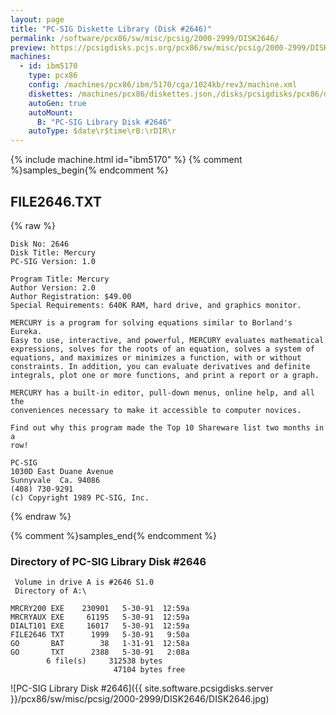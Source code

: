 ```yaml
---
layout: page
title: "PC-SIG Diskette Library (Disk #2646)"
permalink: /software/pcx86/sw/misc/pcsig/2000-2999/DISK2646/
preview: https://pcsigdisks.pcjs.org/pcx86/sw/misc/pcsig/2000-2999/DISK2646/DISK2646.jpg
machines:
  - id: ibm5170
    type: pcx86
    config: /machines/pcx86/ibm/5170/cga/1024kb/rev3/machine.xml
    diskettes: /machines/pcx86/diskettes.json,/disks/pcsigdisks/pcx86/diskettes.json
    autoGen: true
    autoMount:
      B: "PC-SIG Library Disk #2646"
    autoType: $date\r$time\rB:\rDIR\r
---
```


{% include machine.html id="ibm5170" %}
{% comment %}samples_begin{% endcomment %}

## FILE2646.TXT

{% raw %}
```
Disk No: 2646                                                           
Disk Title: Mercury                                                     
PC-SIG Version: 1.0                                                     
                                                                        
Program Title: Mercury                                                  
Author Version: 2.0                                                     
Author Registration: $49.00                                             
Special Requirements: 640K RAM, hard drive, and graphics monitor.       
                                                                        
MERCURY is a program for solving equations similar to Borland's Eureka. 
Easy to use, interactive, and powerful, MERCURY evaluates mathematical  
expressions, solves for the roots of an equation, solves a system of    
equations, and maximizes or minimizes a function, with or without       
constraints. In addition, you can evaluate derivatives and definite     
integrals, plot one or more functions, and print a report or a graph.   
                                                                        
MERCURY has a built-in editor, pull-down menus, online help, and all the
conveniences necessary to make it accessible to computer novices.       
                                                                        
Find out why this program made the Top 10 Shareware list two months in a
row!                                                                    
                                                                        
PC-SIG                                                                  
1030D East Duane Avenue                                                 
Sunnyvale  Ca. 94086                                                    
(408) 730-9291                                                          
(c) Copyright 1989 PC-SIG, Inc.                                         
```
{% endraw %}

{% comment %}samples_end{% endcomment %}

### Directory of PC-SIG Library Disk #2646

     Volume in drive A is #2646 S1.0
     Directory of A:\

    MRCRY200 EXE    230901   5-30-91  12:59a
    MRCRYAUX EXE     61195   5-30-91  12:59a
    DIALT101 EXE     16017   5-30-91  12:59a
    FILE2646 TXT      1999   5-30-91   9:50a
    GO       BAT        38   1-31-91  12:58a
    GO       TXT      2388   5-30-91   2:08a
            6 file(s)     312538 bytes
                           47104 bytes free

![PC-SIG Library Disk #2646]({{ site.software.pcsigdisks.server }}/pcx86/sw/misc/pcsig/2000-2999/DISK2646/DISK2646.jpg)

